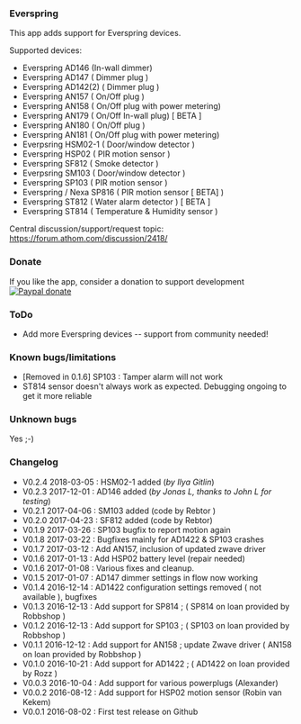 ### Everspring

This app adds support for Everspring devices.

Supported devices:

- Everspring AD146 (In-wall dimmer)
- Everspring AD147 ( Dimmer plug )
- Everspring AD142(2) ( Dimmer plug )
- Everspring AN157 ( On/Off plug )
- Everspring AN158 ( On/Off plug with power metering)
- Everspring AN179 ( On/Off In-wall plug) [ BETA ]
- Everspring AN180 ( On/Off plug )
- Everspring AN181 ( On/Off plug with power metering)
- Everpsring HSM02-1 ( Door/window detector )
- Everspring HSP02 ( PIR motion sensor )
- Everspring SF812 ( Smoke detector )
- Everpsring SM103 ( Door/window detector )
- Everspring SP103 ( PIR motion sensor )
- Everspring / Nexa SP816 ( PIR motion sensor [ BETA] )
- Everspring ST812 ( Water alarm detector ) [ BETA ]
- Everspring ST814 ( Temperature & Humidity sensor )

Central discussion/support/request topic: https://forum.athom.com/discussion/2418/

### Donate

If you like the app, consider a donation to support development  
[![Paypal donate][pp-donate-image]][pp-donate-link]

### ToDo

- Add more Everspring devices -- support from community needed!

### Known bugs/limitations

- [Removed in 0.1.6] SP103 : Tamper alarm will not work
- ST814 sensor doesn't always work as expected. Debugging ongoing to get it more reliable

### Unknown bugs

Yes ;-)

### Changelog

- V0.2.4 2018-03-05 : HSM02-1 added (*by Ilya Gitlin*)
- V0.2.3 2017-12-01 : AD146 added (*by Jonas L, thanks to John L for testing*)
- V0.2.1 2017-04-06 : SM103 added (code by Rebtor )
- V0.2.0 2017-04-23 : SF812 added (code by Rebtor)
- V0.1.9 2017-03-26 : SP103 bugfix to report motion again
- V0.1.8 2017-03-22 : Bugfixes mainly for AD1422 & SP103 crashes
- V0.1.7 2017-03-12 : Add AN157, inclusion of updated zwave driver
- V0.1.6 2017-01-13 : Add HSP02 battery level (repair needed)
- V0.1.6 2017-01-08 : Various fixes and cleanup.
- V0.1.5 2017-01-07 : AD147 dimmer settings in flow now working
- V0.1.4 2016-12-14 : AD1422 configuration settings removed ( not available ), bugfixes
- V0.1.3 2016-12-13 : Add support for SP814 ; ( SP814 on loan provided by Robbshop )
- V0.1.2 2016-12-13 : Add support for SP103 ; ( SP103 on loan provided by Robbshop )
- V0.1.1 2016-12-12 : Add support for AN158 ; update Zwave driver ( AN158 on loan provided by Robbshop )
- V0.1.0 2016-10-21 : Add support for AD1422 ; ( AD1422 on loan provided by Rozz )
- V0.0.3 2016-10-04 : Add support for various powerplugs (Alexander)
- V0.0.2 2016-08-12 : Add support for HSP02 motion sensor (Robin van Kekem)
- V0.0.1 2016-08-02 : First test release on Github

[pp-donate-link]: https://www.paypal.com/cgi-bin/webscr?cmd=_donations&business=ralf%40iae%2enl&lc=GB&item_name=homey%2deverspring&item_number=homey%2devohome&currency_code=EUR&bn=PP%2dDonationsBF%3abtn_donateCC_LG%2egif%3aNonHosted
[pp-donate-image]: https://www.paypalobjects.com/en_US/i/btn/btn_donateCC_LG.gif
